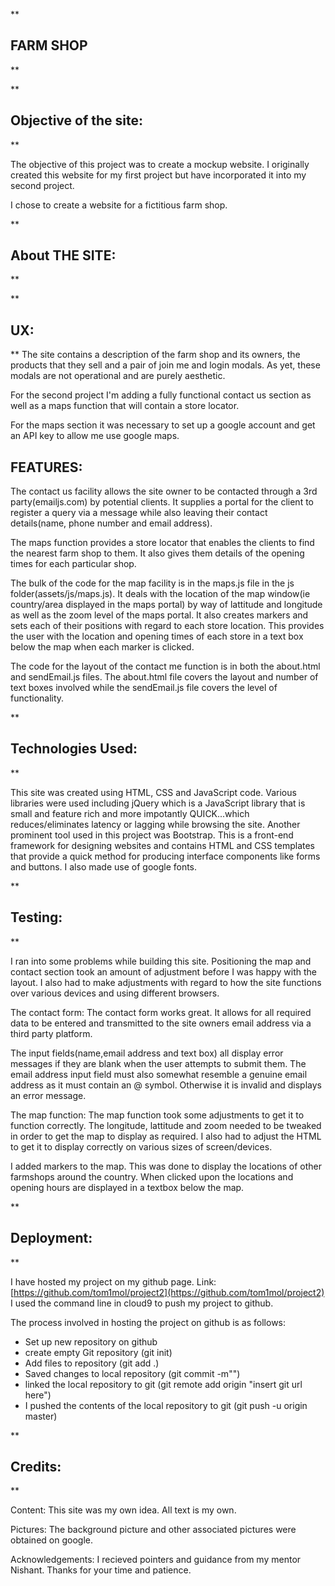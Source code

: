 **

## FARM SHOP

**



**

## Objective of the site:

**

The objective of this project was to create a mockup website. I originally created this website for my first project but have incorporated it into my second project.

I chose to create a website for a fictitious farm shop.

**

## About THE SITE:

**

**

## UX:

**
The site contains a description of the farm shop and its owners, the products that they sell and a pair of join me and login modals. As yet, these modals are not operational and are purely aesthetic.

For the second project I'm adding a fully functional contact us section as well as a maps function that will contain a store locator.

For the maps section it was necessary to set up a google account and get an API key to allow me use google maps.

## **FEATURES:**

The contact us facility allows the site owner to be contacted through a 3rd party(emailjs.com) by potential clients. It supplies a portal for the client to register a query via a message while also leaving their contact details(name, phone number and email address).

The maps function provides a store locator that enables the clients to find the nearest farm shop to them. It also gives them details of the opening times for each particular shop.

The bulk of the code for the map facility is in the maps.js file in the js folder(assets/js/maps.js). It deals with the location of the map window(ie country/area displayed in the maps portal) by way of lattitude and longitude as well as the zoom level of the maps portal. It also creates markers and sets each of their positions with regard to each store location. This provides the user with the location and opening times of each store in a text box below the map when each marker is clicked.

The code for the layout of the contact me function is in both the about.html and sendEmail.js files. The about.html file covers the layout and number of text boxes involved while the sendEmail.js file covers the level of functionality.

**

## Technologies Used:

**

This site was created using HTML, CSS and JavaScript code. Various libraries were used including jQuery which is a JavaScript library that is small and feature rich and more impotantly QUICK...which reduces/eliminates latency or lagging while browsing the site. Another prominent tool used in this project was Bootstrap. This is a front-end framework for designing websites and contains HTML and CSS templates that provide a quick method for producing interface components like forms and buttons. I also made use of google fonts.

**

## Testing:

**

I ran into some problems while building this site. Positioning the map and contact section took an amount of adjustment before I was happy with the layout. I also had to make adjustments with regard to how the site functions over various devices and using different browsers.

The contact form: The contact form works great. It allows for all required data to be entered and transmitted to the site owners email address via a third party platform.

The input fields(name,email address and text box) all display error messages if they are blank when the user attempts to submit them. The email address input field must also somewhat resemble a genuine email address as it must contain an @ symbol. Otherwise it is invalid and displays an error message.

The map function: The map function took some adjustments to get it to function correctly. The longitude, lattitude and zoom needed to be tweaked in order to get the map to display as required. I also had to adjust the HTML to get it to display correctly on various sizes of screen/devices.

I added markers to the map. This was done to display the locations of other farmshops around the country. When clicked upon the locations and opening hours are displayed in a textbox below the map.

**

## Deployment:

**

I have hosted my project on my github page. Link:  [https://github.com/tom1mol/project2](https://github.com/tom1mol/project2)  I used the command line in cloud9 to push my project to github.

The process involved in hosting the project on github is as follows:

-   Set up new repository on github
-   create empty Git repository (git init)
-   Add files to repository (git add .)
-   Saved changes to local repository (git commit -m"")
-   linked the local repository to git (git remote add origin "insert git url here")
-   I pushed the contents of the local repository to git (git push -u origin master)

**

## Credits:

**

Content: This site was my own idea. All text is my own.

Pictures: The background picture and other associated pictures were obtained on google.

Acknowledgements: I recieved pointers and guidance from my mentor Nishant. Thanks for your time and patience.